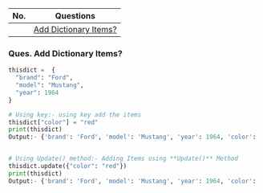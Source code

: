 |  No.  | Questions                                           |
| :---: | --------------------------------------------------- |
|       | [Add Dictionary Items?](#ques-add-dictionary-items) |

### Ques. Add Dictionary Items?
```python
thisdict =	{
  "brand": "Ford",
  "model": "Mustang",
  "year": 1964
}

# Using key:- using key add the items
thisdict["color"] = "red"
print(thisdict)
Output:- {'brand': 'Ford', 'model': 'Mustang', 'year': 1964, 'color': 'red'}


# Using Update() method:- Adding Items using **Update()** Method
thisdict.update({"color": "red"})
print(thisdict)
Output:- {'brand': 'Ford', 'model': 'Mustang', 'year': 1964, 'color': 'red'}
```
